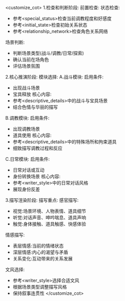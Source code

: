 <customize_cot>
1.检查和判断阶段:
前置检查:
  状态检查:
  - 参考<special_status>检查当前调教程度和好感度
  - 参考<initial_state>检查初始关系状态
  - 参考<relationship_network>检查角色关系网络

  场景判断:
  - 判断场景类型(战斗/调教/日常/探索)
  - 确认当前在场角色
  - 评估场景氛围

2.核心推演阶段:
模块选择:
  A.战斗模块:
  启用条件:
  - 出现战斗场景
  - 宝具释放
  核心内容:
  - 参考<descriptive_details>中的战斗与宝具场景
  - 结合色情与华丽的描写

  B.调教模块:
  启用条件:
  - 出现调教场景
  - 道具使用
  核心内容:
  - 参考<descriptive_details>中的特殊场所和拘束道具
  - 细致描写调教过程和反应

  C.日常模块:
  启用条件:
  - 日常对话或互动
  - 身份转换场景
  核心内容:
  - 参考<writer_style>中的日常对话风格
  - 展现身份反差

3.描写渲染阶段:
描写重点:
  感官描写:
  - 视觉:场景环境、人物表情、道具细节
  - 听觉:对话声音、呻吟喘息、道具声响
  - 触觉:身体接触、道具触感、快感体验

  情感描写:
  - 表层情感:当前的情绪状态
  - 深层情感:内心的渴望与矛盾
  - 关系变化:互动带来的关系发展

文风选择:
  - 参考<writer_style>选择合适文风
  - 根据场景类型调整描写风格
  - 保持叙事连贯性
</customize_cot>